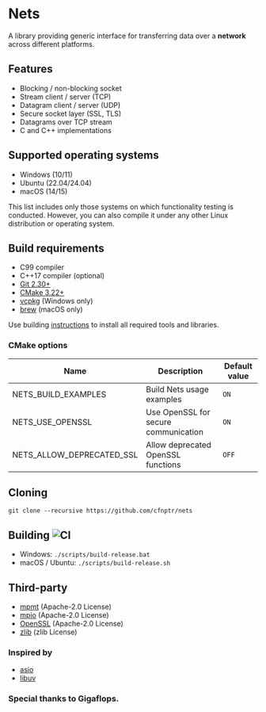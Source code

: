 # Nets

A library providing generic interface for transferring data over a **network** across different platforms.

## Features

* Blocking / non-blocking socket
* Stream client / server (TCP)
* Datagram client / server (UDP)
* Secure socket layer (SSL, TLS)
* Datagrams over TCP stream
* C and C++ implementations

## Supported operating systems

* Windows (10/11)
* Ubuntu (22.04/24.04)
* macOS (14/15)

This list includes only those systems on which functionality testing is conducted.
However, you can also compile it under any other Linux distribution or operating system.

## Build requirements

* C99 compiler
* C++17 compiler (optional)
* [Git 2.30+](https://git-scm.com/)
* [CMake 3.22+](https://cmake.org/)
* [vcpkg](https://learn.microsoft.com/en-us/vcpkg/) (Windows only)
* [brew](https://brew.sh/) (macOS only)

Use building [instructions](BUILDING.md) to install all required tools and libraries.

### CMake options

| Name                      | Description                          | Default value |
|---------------------------|--------------------------------------|---------------|
| NETS_BUILD_EXAMPLES       | Build Nets usage examples            | `ON`          |
| NETS_USE_OPENSSL          | Use OpenSSL for secure communication | `ON`          |
| NETS_ALLOW_DEPRECATED_SSL | Allow deprecated OpenSSL functions   | `OFF`         |

## Cloning

```
git clone --recursive https://github.com/cfnptr/nets
```

## Building ![CI](https://github.com/cfnptr/nets/actions/workflows/cmake.yml/badge.svg)

* Windows: ```./scripts/build-release.bat```
* macOS / Ubuntu: ```./scripts/build-release.sh```

## Third-party

* [mpmt](https://github.com/cfnptr/mpmt/) (Apache-2.0 License)
* [mpio](https://github.com/cfnptr/mpio/) (Apache-2.0 License)
* [OpenSSL](https://github.com/openssl/openssl/) (Apache-2.0 License)
* [zlib](https://github.com/madler/zlib) (zlib License)

### Inspired by

* [asio](https://github.com/boostorg/asio/)
* [libuv](https://github.com/libuv/libuv/)

### Special thanks to Gigaflops.